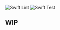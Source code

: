 ![Swift Lint](https://github.com/truewebber/swift-protoparser/actions/workflows/lint.yml/badge.svg?branch=master)
![Swift Test](https://github.com/truewebber/swift-protoparser/actions/workflows/test.yml/badge.svg?branch=master)

## WIP